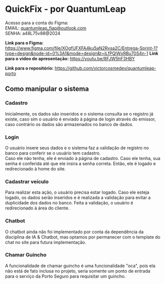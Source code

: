 # QuickFix - por QuantumLeap
Acesso para a conta do Figma:\
EMAIL: quantumleap_fiap@outlook.com\
SENHA: a48L75v88@2024

**Link para o Figma:** https://www.figma.com/file/XOgfUFXFA4ku5aN2Rvsa2C/Entrega-Sprint-1?type=design&node-id=0%3A1&mode=design&t=iLfPQlWxRBu70S4n-1
**Link para o vídeo de apresentação:** https://youtu.be/8FJW5hF3HBY


**Link para o repositório:**
https://github.com/victorcosmedev/quantumleap-porto

## Como manipular o sistema
### Cadastro
Inicialmente, os dados são inseridos e o sistema consulta se o registro já
existe, caso sim o usuário é enviado à página de login através do emissor, caso contrário os dados são armazenados no banco de
dados.

### Login
O usuário insere seus dados e o sistema faz a validação de registro no
banco para conferir se o usuário tem cadastro. <br/>
Caso ele não tenha, ele é enviado à
página de cadastro.
Caso ele tenha, sua senha é conferida até que ele insira a senha correta.
Então, ele é logado e redirecionado à home do site.

### Cadastrar veículo
Para realizar esta ação, o usuário precisa estar logado. Caso ele esteja logado, os dados serão inseridos e é realizada
a validação para evitar a duplicidade dos dados no banco. Feita a validação, o
usuário é redirecionado à área do cliente.

### Chatbot
O chatbot ainda não foi implementado por conta da dependência da disciplina de IA & Chatbot, mas optamos por permanecer com o template do chat no site para futura implementação.

### Chamar Guincho
A funcionalidade de chamar guincho é uma funcionalidade "oca", pois ela não está de fato inclusa no projeto, seria somente um ponto de entrada para o serviço da Porto Seguro para requisitar um guincho.
